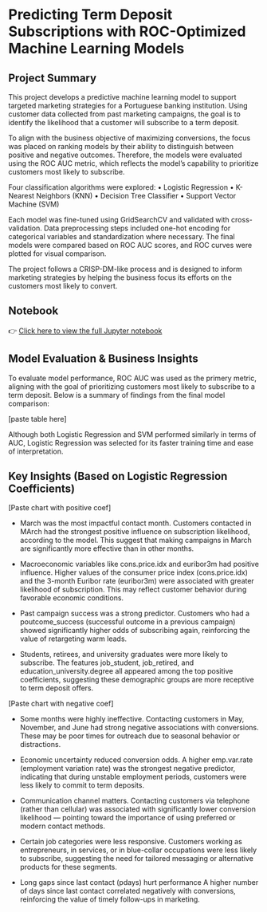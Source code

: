 # Predicting Term Deposit Subscriptions with ROC-Optimized Machine Learning Models

## Project Summary
This project develops a predictive machine learning model to support targeted marketing strategies for a Portuguese banking institution. Using customer data collected from past marketing campaigns, the goal is to identify the likelihood that a customer will subscribe to a term deposit.

To align with the business objective of maximizing conversions, the focus was placed on ranking models by their ability to distinguish between positive and negative outcomes. Therefore, the models were evaluated using the ROC AUC metric, which reflects the model’s capability to prioritize customers most likely to subscribe.

Four classification algorithms were explored:
	•	Logistic Regression
	•	K-Nearest Neighbors (KNN)
	•	Decision Tree Classifier
	•	Support Vector Machine (SVM)

Each model was fine-tuned using GridSearchCV and validated with cross-validation. Data preprocessing steps included one-hot encoding for categorical variables and standardization where necessary. The final models were compared based on ROC AUC scores, and ROC curves were plotted for visual comparison.

The project follows a CRISP-DM-like process and is designed to inform marketing strategies by helping the business focus its efforts on the customers most likely to convert.

## Notebook
👉 [Click here to view the full Jupyter notebook](https://github.com/AriAlas/ml-comparing-classifiers/blob/main/comparing-classifiers.ipynb)

## Model Evaluation & Business Insights
To evaluate model performance, ROC AUC was used as the primery metric, aligning with the goal of prioritizing customers most likely to subscribe to a term deposit. Below is a summary of findings from the final model comparison:


[paste table here]

Although both Logistic Regression and SVM performed similarly in terms of AUC, Logistic Regression was selected for its faster training time and ease of interpretation.

## Key Insights (Based on Logistic Regression Coefficients)
[Paste chart with positive coef]

- March was the most impactful contact month. Customers contacted in MArch had the strongest positive influence on subscription likelihood, according to the model. This suggest that making campaigns in March are significantly more effective than in other months.


- Macroeconomic variables like cons.price.idx and euribor3m had positive influence.
Higher values of the consumer price index (cons.price.idx) and the 3-month Euribor rate (euribor3m) were associated with greater likelihood of subscription. This may reflect customer behavior during favorable economic conditions.

- Past campaign success was a strong predictor.
Customers who had a poutcome_success (successful outcome in a previous campaign) showed significantly higher odds of subscribing again, reinforcing the value of retargeting warm leads.

- Students, retirees, and university graduates were more likely to subscribe.
The features job_student, job_retired, and education_university.degree all appeared among the top positive coefficients, suggesting these demographic groups are more receptive to term deposit offers.


[Paste chart with negative coef]
- Some months were highly ineffective.
Contacting customers in May, November, and June had strong negative associations with conversions. These may be poor times for outreach due to seasonal behavior or distractions.

- Economic uncertainty reduced conversion odds.
A higher emp.var.rate (employment variation rate) was the strongest negative predictor, indicating that during unstable employment periods, customers were less likely to commit to term deposits.

- Communication channel matters.
Contacting customers via telephone (rather than cellular) was associated with significantly lower conversion likelihood — pointing toward the importance of using preferred or modern contact methods.

- Certain job categories were less responsive.
Customers working as entrepreneurs, in services, or in blue-collar occupations were less likely to subscribe, suggesting the need for tailored messaging or alternative products for these segments.

- Long gaps since last contact (pdays) hurt performance
A higher number of days since last contact correlated negatively with conversions, reinforcing the value of timely follow-ups in marketing.